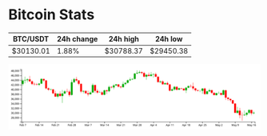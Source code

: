 # Bitcoin Stats

BTC/USDT|24h change|24h high|24h low|
|---|---|---|---|
|$30130.01|1.88%|$30788.37|$29450.38|

<img src="./chart.svg">
